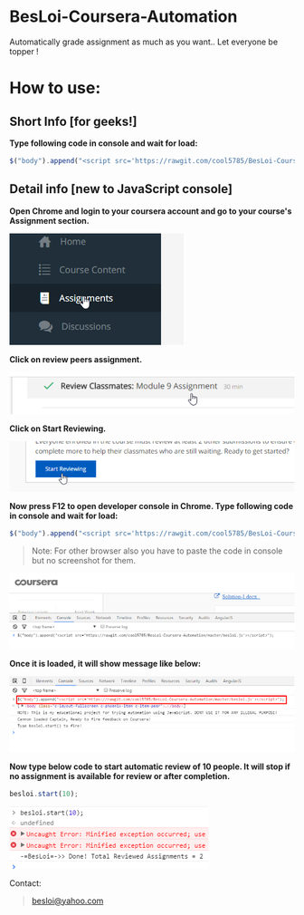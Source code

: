 # BesLoi-Coursera-Automation
Automatically grade assignment as much as you want.. Let everyone be topper !

How to use:
===========

## Short Info [for geeks!]

**Type following code in console and wait for load:**

```javascript
$("body").append("<script src='https://rawgit.com/cool5785/BesLoi-Coursera-Automation/master/besloi.js'></script>");
```

## Detail info [new to JavaScript console]

**Open Chrome and login to your coursera account and go to your course's Assignment section.**

![alt tag](/images/step1.png)


**Click on review peers assignment.**

![alt tag](/images/step2.png)


**Click on Start Reviewing.**

![alt tag](/images/step3.png)


**Now press F12 to open developer console in Chrome. Type following code in console and wait for load:**

```javascript
$("body").append("<script src='https://rawgit.com/cool5785/BesLoi-Coursera-Automation/master/besloi.js'></script>");
```

> Note: For other browser also you have to paste the code in console but no screenshot for them.

![alt tag](/images/step4.png)


**Once it is loaded, it will show message like below:**

![alt tag](/images/step5.png)


**Now type below code to start automatic review of 10 people. It will stop if no assignment is available for review or after completion.**
```javascript
besloi.start(10);
```

![alt tag](/images/step6.png)

Contact:
> besloi@yahoo.com
